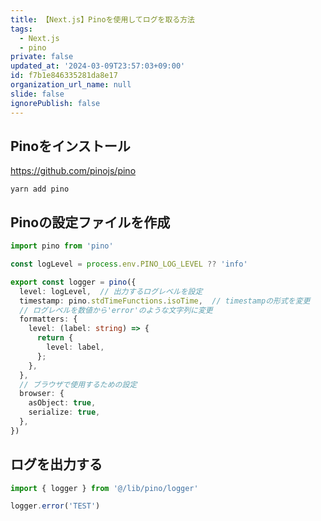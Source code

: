 ```yaml
---
title: 【Next.js】Pinoを使用してログを取る方法
tags:
  - Next.js
  - pino
private: false
updated_at: '2024-03-09T23:57:03+09:00'
id: f7b1e846335281da8e17
organization_url_name: null
slide: false
ignorePublish: false
---
```

## Pinoをインストール

https://github.com/pinojs/pino

```terminal
yarn add pino
```

## Pinoの設定ファイルを作成

```ts:lib/pino/logger.ts
import pino from 'pino'

const logLevel = process.env.PINO_LOG_LEVEL ?? 'info'

export const logger = pino({
  level: logLevel,  // 出力するログレベルを設定
  timestamp: pino.stdTimeFunctions.isoTime,  // timestampの形式を変更
  // ログレベルを数値から'error'のような文字列に変更
  formatters: {
    level: (label: string) => {
      return {
        level: label,
      };
    },
  },
  // ブラウザで使用するための設定
  browser: {
    asObject: true,
    serialize: true,
  },
})

```

## ログを出力する

```ts
import { logger } from '@/lib/pino/logger'

logger.error('TEST')
```
